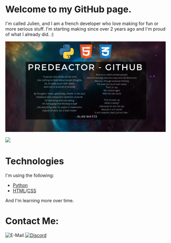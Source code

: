 # Welcome to my GitHub page.

I'm called Julien, and I am a french developer who love making for fun or more serious stuff. I'm starting making since over 2 years ago and I'm proud of what I already did. :)

![Bannière](https://github.com/Predeactor/Predeactor/raw/master/img/banner.png)

<a href="https://github.com/Predeactor">
  <img src="https://github-readme-stats.vercel.app/api?username=Predeactor&theme=tokyonight&count_private=true&show_icons=true" />
</a>

# Technologies
I'm using the following:
- [Python](https://www.python.org)
- [HTML](https://www.w3.org/html/)/[CSS](https://www.w3.org/css/)

And I'm learning more over time.

# Contact Me:
![E-Mail](https://img.shields.io/badge/E--Mail-predeactor0%40gmail.com-brightgreen?style=for-the-badge&logo=gmail)
[![Discord](https://img.shields.io/badge/Discord-Capitaine%20Predeactor%230495-7289DA?logo=discord&style=for-the-badge)](https://discord.gg/zg6ydua)
